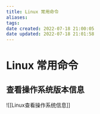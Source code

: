 ```yaml
---
title: Linux 常用命令
aliases: 
tags: 
date created: 2022-07-18 21:00:05
date updated: 2022-07-18 21:01:58
---
```


# Linux 常用命令

## 查看操作系统版本信息

![[Linux查看操作系统信息]]

